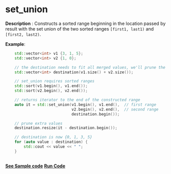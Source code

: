 # set_union

**Description** : Constructs a sorted range beginning in the location passed by result with the set union of the two sorted ranges `[first1, last1)` and `[first2, last2)`.

**Example**:
```cpp
    std::vector<int> v1 {3, 1, 5};
    std::vector<int> v2 {1, 0};

    // the destination needs to fit all merged values, we'll prune the extra elements later
    std::vector<int> destination(v1.size() + v2.size());

    // set_union requires sorted ranges
    std::sort(v1.begin(), v1.end());
    std::sort(v2.begin(), v2.end());

    // returns iterator to the end of the constructed range
    auto it = std::set_union(v1.begin(), v1.end(),  // first range 
                             v2.begin(), v2.end(),  // second range
                             destination.begin());

    // prune extra values
    destination.resize(it - destination.begin()); 

    // destination is now {0, 1, 3, 5}
    for (auto value : destination) { 
        std::cout << value << " "; 
    }
   
```
**[See Sample code](snippets/algorithm/set_union.cpp)**
**[Run Code](https://rextester.com/LFXB93097)**